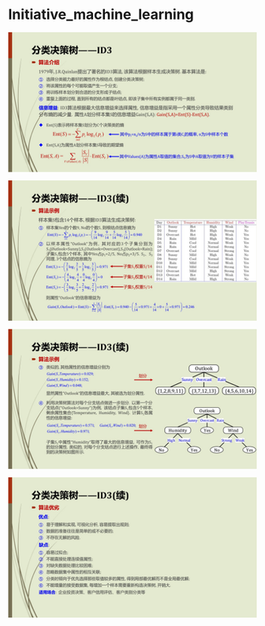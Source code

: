 # Initiative_machine_learning
![](https://github.com/Daniel1586/Initiative_machine_learning/raw/master/00_images/01_ID3/ID3_01.jpg) 

![](https://github.com/Daniel1586/Initiative_machine_learning/raw/master/00_images/01_ID3/ID3_02.jpg) 

![](https://github.com/Daniel1586/Initiative_machine_learning/raw/master/00_images/01_ID3/ID3_03.jpg) 

![](https://github.com/Daniel1586/Initiative_machine_learning/raw/master/00_images/01_ID3/ID3_04.jpg) 
